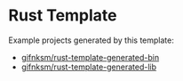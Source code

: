 # Rust Template

Example projects generated by this template:

* [gifnksm/rust-template-generated-bin](https://github.com/gifnksm/rust-template-generated-bin)
* [gifnksm/rust-template-generated-lib](https://github.com/gifnksm/rust-template-generated-lib)
